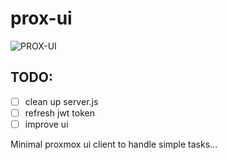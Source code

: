 # prox-ui

![PROX-UI](https://i.ibb.co/bJ5ffKs/main.png)

## TODO:
- [ ] clean up server.js
- [ ] refresh jwt token
- [ ] improve ui

Minimal proxmox ui client to handle simple tasks...